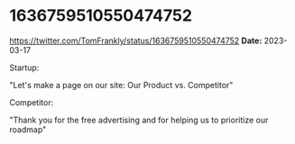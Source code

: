 # 1636759510550474752
https://twitter.com/TomFrankly/status/1636759510550474752
**Date:** 2023-03-17

Startup:

"Let's make a page on our site: Our Product vs. Competitor"

Competitor:

"Thank you for the free advertising and for helping us to prioritize our roadmap"
